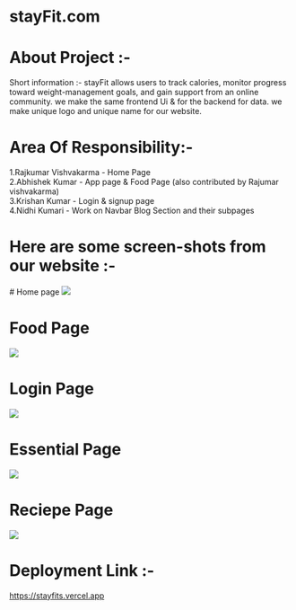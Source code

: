 # stayFit.com
<h1>About Project :-</h1>
Short information :- stayFit allows users to track calories, monitor progress toward weight-management goals, and gain support from an online community. we make the same frontend Ui &amp; for the backend for data. we make unique logo and unique name for our website.
<h1>Area Of Responsibility:-</h1> 
1.Rajkumar Vishvakarma - Home Page</br>
2.Abhishek Kumar - App page & Food Page (also contributed by Rajumar vishvakarma)</br>
3.Krishan Kumar - Login & signup page</br>
4.Nidhi Kumari -  Work on Navbar Blog Section and their subpages</br>

<h1>Here are some screen-shots from our website :-</h1>
# Home page
<img src="https://user-images.githubusercontent.com/101396134/209457493-6152e5ee-0035-4d8a-b53c-99fa72abb470.png"/>

# Food Page
<img src="https://user-images.githubusercontent.com/101396134/209457519-28156ef1-d593-4694-bbe0-659b231a6776.png"/>

# Login Page
<img src="https://user-images.githubusercontent.com/101396134/209457536-0f826fe4-3c72-4b94-9a32-59d7f7333c98.png"/>

# Essential Page
<img src="https://user-images.githubusercontent.com/101396134/209457545-ee542967-53d1-419e-860b-4f0e00ec813d.png"/>

# Reciepe Page
<img src="https://user-images.githubusercontent.com/101396134/209457570-26e38995-e5d6-42b7-91bc-bfc6102e29c9.png"/>
<h1>Deployment Link :-</h1>
<a href="https://stayfits.vercel.app">https://stayfits.vercel.app</a>
